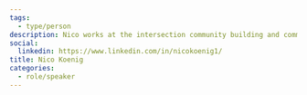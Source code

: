 ```yaml
---
tags:
  - type/person
description: Nico works at the intersection community building and community-based education. Before joining P2PU, Nico spent a number of years promoting lifelong learning in Toronto, including working with Jane's Walk and founding Trade School Toronto.
social:
  linkedin: https://www.linkedin.com/in/nicokoenig1/
title: Nico Koenig
categories:
  - role/speaker
---
```


